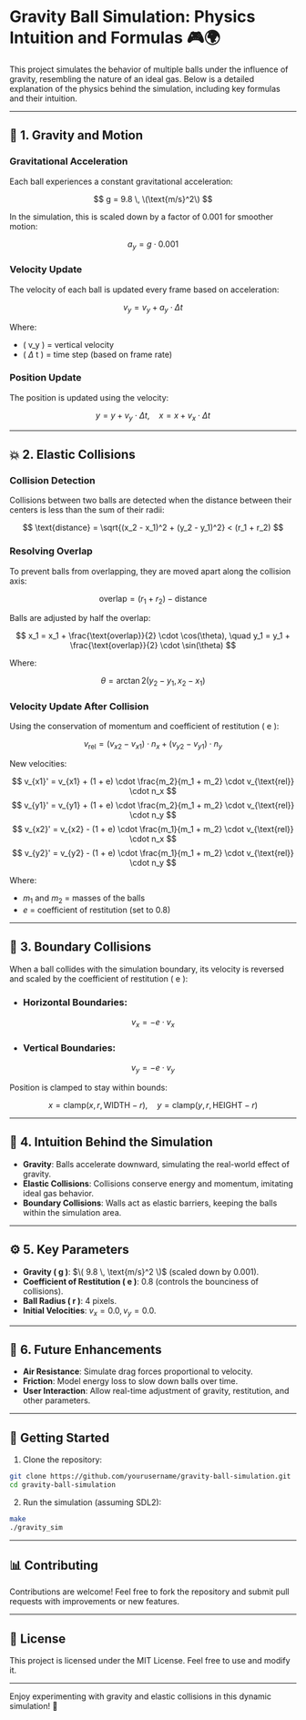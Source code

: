 # Gravity Ball Simulation: Physics Intuition and Formulas 🎮🌍

This project simulates the behavior of multiple balls under the influence of gravity, resembling the nature of an ideal gas. Below is a detailed explanation of the physics behind the simulation, including key formulas and their intuition.

---

## 📌 1. Gravity and Motion

### Gravitational Acceleration

Each ball experiences a constant gravitational acceleration:

$$
g = 9.8 \, \(\text{m/s}^2\)
$$

In the simulation, this is scaled down by a factor of 0.001 for smoother motion:

$$
a_y = g \cdot 0.001
$$

### Velocity Update

The velocity of each ball is updated every frame based on acceleration:

$$
v_y = v_y + a_y \cdot \Delta t
$$

Where:
- \( v_y \) = vertical velocity
- \( $\Delta$ t \) = time step (based on frame rate)

### Position Update

The position is updated using the velocity:

$$
y = y + v_y \cdot \Delta t, \quad x = x + v_x \cdot \Delta t
$$

---

## 💥 2. Elastic Collisions

### Collision Detection

Collisions between two balls are detected when the distance between their centers is less than the sum of their radii:

$$
\text{distance} = \sqrt{(x_2 - x_1)^2 + (y_2 - y_1)^2} < (r_1 + r_2)
$$

### Resolving Overlap

To prevent balls from overlapping, they are moved apart along the collision axis:

$$
\text{overlap} = (r_1 + r_2) - \text{distance}
$$

Balls are adjusted by half the overlap:

$$
x_1 = x_1 + \frac{\text{overlap}}{2} \cdot \cos(\theta), \quad y_1 = y_1 + \frac{\text{overlap}}{2} \cdot \sin(\theta)
$$

Where:

$$
\theta = \arctan2(y_2 - y_1, x_2 - x_1)
$$

### Velocity Update After Collision

Using the conservation of momentum and coefficient of restitution \( e \):

$$
v_{\text{rel}} = (v_{x2} - v_{x1}) \cdot n_x + (v_{y2} - v_{y1}) \cdot n_y
$$

New velocities:

$$
v_{x1}' = v_{x1} + (1 + e) \cdot \frac{m_2}{m_1 + m_2} \cdot v_{\text{rel}} \cdot n_x
$$
$$
v_{y1}' = v_{y1} + (1 + e) \cdot \frac{m_2}{m_1 + m_2} \cdot v_{\text{rel}} \cdot n_y
$$
$$
v_{x2}' = v_{x2} - (1 + e) \cdot \frac{m_1}{m_1 + m_2} \cdot v_{\text{rel}} \cdot n_x
$$
$$
v_{y2}' = v_{y2} - (1 + e) \cdot \frac{m_1}{m_1 + m_2} \cdot v_{\text{rel}} \cdot n_y
$$

Where:
- $m_1$ and $m_2$ = masses of the balls
- $e$ = coefficient of restitution (set to 0.8)

---

## 🛑 3. Boundary Collisions

When a ball collides with the simulation boundary, its velocity is reversed and scaled by the coefficient of restitution \( e \):

- ### Horizontal Boundaries:

$$
v_x = -e \cdot v_x
$$

- ### Vertical Boundaries:

$$
v_y = -e \cdot v_y
$$

Position is clamped to stay within bounds:

$$
x = \text{clamp}(x, r, \text{WIDTH} - r), \quad y = \text{clamp}(y, r, \text{HEIGHT} - r)
$$

---

## 🧠 4. Intuition Behind the Simulation

- **Gravity**: Balls accelerate downward, simulating the real-world effect of gravity.
- **Elastic Collisions**: Collisions conserve energy and momentum, imitating ideal gas behavior.
- **Boundary Collisions**: Walls act as elastic barriers, keeping the balls within the simulation area.

---

## ⚙️ 5. Key Parameters

- **Gravity \( g \)**: $\( 9.8 \, \text{m/s}^2 \)$ (scaled down by 0.001).
- **Coefficient of Restitution \( e \)**: 0.8 (controls the bounciness of collisions).
- **Ball Radius \( r \)**: 4 pixels.
- **Initial Velocities**: $v_x = 0.0 , v_y = 0.0$.

---

## 🚀 6. Future Enhancements

- **Air Resistance**: Simulate drag forces proportional to velocity.
- **Friction**: Model energy loss to slow down balls over time.
- **User Interaction**: Allow real-time adjustment of gravity, restitution, and other parameters.

---

## 📖 Getting Started

1. Clone the repository:

```bash
git clone https://github.com/yourusername/gravity-ball-simulation.git
cd gravity-ball-simulation
```

2. Run the simulation (assuming SDL2):

```bash
make
./gravity_sim
```

---

## 📊 Contributing

Contributions are welcome! Feel free to fork the repository and submit pull requests with improvements or new features.

---

## 📄 License

This project is licensed under the MIT License. Feel free to use and modify it.

---

Enjoy experimenting with gravity and elastic collisions in this dynamic simulation! 🎉
